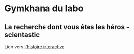 # Gymkhana du labo
## La recherche dont vous êtes les héros - scientastic

Lien vers [l'histoire interactive](https://jmarabotto.github.io/scientastic/)
